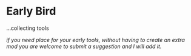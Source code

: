 # Early Bird

...collecting tools

_if you need place for your early tools, without having to create an extra mod
you are welcome to submit a suggestion and I will add it._

